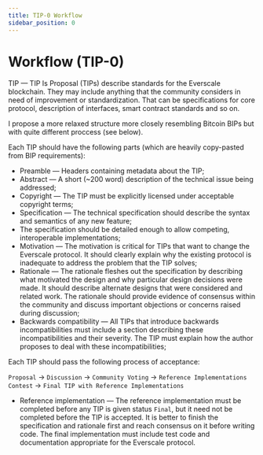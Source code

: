 ```yaml
---
title: TIP-0 Workflow
sidebar_position: 0
---
```


# Workflow (TIP-0)

TIP — TIP Is Proposal (TIPs) describe standards for the Everscale blockchain. They may include anything that the community considers in need of improvement or standardization. That can be specifications for core protocol, description of interfaces, smart contract standards and so on.

I propose a more relaxed structure more closely resembling Bitcoin BIPs but with quite different proccess (see below).

Each TIP should have the following parts (which are heavily copy-pasted from BIP requirements):

- Preamble — Headers containing metadata about the TIP;
- Abstract — A short (~200 word) description of the technical issue being addressed;
- Copyright — The TIP must be explicitly licensed under acceptable copyright terms;
- Specification — The technical specification should describe the syntax and semantics of any new feature;
- The specification should be detailed enough to allow competing, interoperable implementations;
- Motivation — The motivation is critical for TIPs that want to change the Everscale protocol. It should clearly explain why the existing protocol is inadequate to address the problem that the TIP solves;
- Rationale — The rationale fleshes out the specification by describing what motivated the design and why particular design decisions were made. It should describe alternate designs that were considered and related work. The rationale should provide evidence of consensus within the community and discuss important objections or concerns raised during discussion;
- Backwards compatibility — All TIPs that introduce backwards incompatibilities must include a section describing these incompatibilities and their severity. The TIP must explain how the author proposes to deal with these incompatibilities;

Each TIP should pass the following process of acceptance:

`Proposal` → `Discussion` → `Community Voting` → `Reference Implementations Contest` → `Final TIP with Reference Implementations`

- Reference implementation — The reference implementation must be completed before any TIP is given status `Final`, but it need not be completed before the TIP is accepted. It is better to finish the specification and rationale first and reach consensus on it before writing code. The final implementation must include test code and documentation appropriate for the Everscale protocol.
